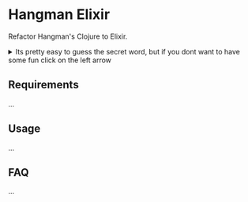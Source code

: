 # Hangman Elixir
Refactor Hangman's Clojure to Elixir.

<details>
<summary>Its pretty easy to guess the secret word, but if you dont want to have some fun click on the left arrow</summary>
The secret word for the clojure's hangman is `elixir`
</details>


## Requirements
...

## Usage
...

## FAQ
...
